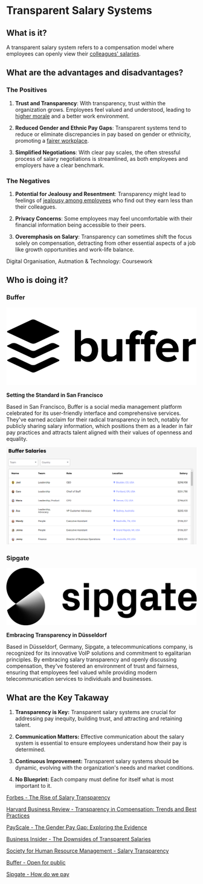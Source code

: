 # Transparent Salary Systems


## What is it?
A transparent salary system refers to a compensation model where employees can openly view their [colleagues' salaries](https://www.forbes.com/sites/sallypercy/2022/12/02/whats-so-great-about-pay-transparency/).



## What are the advantages and disadvantages?

### The Positives

1. **Trust and Transparency**: With transparency, trust within the organization grows. Employees feel valued and understood, leading to [higher morale](https://www.hbs.edu/ris/Publication%20Files/23-039_f20d86a0-a1cf-4bd6-8066-74ccc6f2c3cf.pdf) and a better work environment.

2. **Reduced Gender and Ethnic Pay Gaps**: Transparent systems tend to reduce or eliminate discrepancies in pay based on gender or ethnicity, promoting a [fairer workplace](https://time.com/5353848/salary-pay-transparency-work/).

3. **Simplified Negotiations**: With clear pay scales, the often stressful process of salary negotiations is streamlined, as both employees and employers have a clear benchmark.

### The Negatives

1. **Potential for Jealousy and Resentment**: Transparency might lead to feelings of [jealousy among employees](https://hbr.org/2022/08/research-the-unintended-consequences-of-pay-transparency) who find out they earn less than their colleagues.

2. **Privacy Concerns**: Some employees may feel uncomfortable with their financial information being accessible to their peers.

3. **Overemphasis on Salary**: Transparency can sometimes shift the focus solely on compensation, detracting from other essential aspects of a job like growth opportunities and work-life balance.

Digital Organisation, Autmation & Technology: Coursework


## Who is doing it?

### Buffer

![buffer_logo](images/buffer_logo.png)

**Setting the Standard in San Francisco**

Based in San Francisco, Buffer is a social media management platform celebrated for its user-friendly interface and comprehensive services. They've earned acclaim for their radical transparency in tech, notably for publicly sharing salary information, which positions them as a leader in fair pay practices and attracts talent aligned with their values of openness and equality.

![buffer_salaries](images/buffer_salaries4.png)


### Sipgate

![sipgate_logo](images/sipgate_logo.png)

**Embracing Transparency in Düsseldorf**

Based in Düsseldorf, Germany, Sipgate, a telecommunications company, is recognized for its innovative VoIP solutions and commitment to egalitarian principles. By embracing salary transparency and openly discussing compensation, they've fostered an environment of trust and fairness, ensuring that employees feel valued while providing modern telecommunication services to individuals and businesses.

## What are the Key Takaway

1. **Transparency is Key:** Transparent salary systems are crucial for addressing pay inequity, building trust, and attracting and retaining talent.

2. **Communication Matters:** Effective communication about the salary system is essential to ensure employees understand how their pay is determined.

3. **Continuous Improvement:** Transparent salary systems should be dynamic, evolving with the organization's needs and market conditions.

3. **No Blueprint:** Each company must define for itself what is most important to it.



[Forbes - The Rise of Salary Transparency](https://www.forbes.com/)

[Harvard Business Review - Transparency in Compensation: Trends and Best Practices](https://www.hbr.org/)

[PayScale - The Gender Pay Gap: Exploring the Evidence](https://www.payscale.com/)

[Business Insider - The Downsides of Transparent Salaries](https://www.businessinsider.com/)

[Society for Human Resource Management - Salary Transparency](https://www.shrm.org/)

[Buffer - Open for public](https://buffer.com/open)

[Sipgate - How do we pay](https://sipgate.medium.com/so-zahlen-wir-6251ec42205a)
